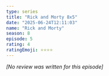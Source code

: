 ```yaml
---
type: series
title: "Rick and Morty 8x5"
date: "2025-06-24T12:11:03"
name: "Rick and Morty"
season: 8
episode: 5
rating: 4
ratingEmoji: ⭐️⭐️⭐️⭐️
---
```


*[No review was written for this episode]*
